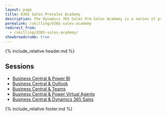 ```yaml
---
layout: page
title: D365 Sales Presales Academy
description: The Dynamics 365 Sales Pre-Sales Academy is a series of presentations combined with hands-on materials designed to upskill individuals who are responsible for preparing and delivering Business Central software demonstrations. Demos and the accompanying hands-on labs cover topics which integrate Business Central to Microsoft Outlook, Microsoft Excel, Microsoft Word, Mobile experience, Power Platform (PowerApps, Power Automate, Power BI and Power Virtual Agent) and Dynamics 365 Sales. All content contains the latest features based on the most recent release.
permalink: /skilling/d365-sales-academy
redirect_from:
  - /skilling/d365-sales-academy/
showbreadcrumb: true
---
```


{% include_relative header.md %}

## Sessions

* [Business Central & Power BI](/PartnerResources/skilling/business-central-academy/powerbi)
* [Business Central & Outlook](/PartnerResources/skilling/business-central-academy/outlook)
* [Business Central & Teams](/PartnerResources/skilling/business-central-academy/teams)
* [Business Central & Power Virtual Agents](/PartnerResources/skilling/business-central-academy/pva)
* [Business Central & Dynamics 365 Sales](/PartnerResources/skilling/business-central-academy/d365)

{% include_relative footer.md %}
